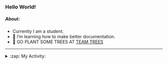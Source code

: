 ### Hello World!

##### About:
- Currently I am a student.
- 🌱 I’m learning how to make better documentation.
- 🌱 GO PLANT SOME TREES AT [TEAM TREES](https://teamtrees.org/)

---
<details>
  <summary>:zap: My Activity:</summary>
  
<!--START_SECTION:waka-->
![Code Time](http://img.shields.io/badge/Code%20Time-1%2C112%20hrs%201%20min-blue)

**I'm a Night 🦉** 

```text
🌞 Morning                1369 commits        ██░░░░░░░░░░░░░░░░░░░░░░░   09.10 % 
🌆 Daytime                5246 commits        █████████░░░░░░░░░░░░░░░░   34.87 % 
🌃 Evening                4309 commits        ███████░░░░░░░░░░░░░░░░░░   28.64 % 
🌙 Night                  4119 commits        ███████░░░░░░░░░░░░░░░░░░   27.38 % 
```
📅 **I'm Most Productive on Wednesday** 

```text
Monday                   2285 commits        ████░░░░░░░░░░░░░░░░░░░░░   15.19 % 
Tuesday                  1816 commits        ███░░░░░░░░░░░░░░░░░░░░░░   12.07 % 
Wednesday                3577 commits        ██████░░░░░░░░░░░░░░░░░░░   23.78 % 
Thursday                 1861 commits        ███░░░░░░░░░░░░░░░░░░░░░░   12.37 % 
Friday                   1498 commits        ██░░░░░░░░░░░░░░░░░░░░░░░   09.96 % 
Saturday                 1368 commits        ██░░░░░░░░░░░░░░░░░░░░░░░   09.09 % 
Sunday                   2638 commits        ████░░░░░░░░░░░░░░░░░░░░░   17.54 % 
```


📊 **This Week I Spent My Time On** 

```text
🔥 Editors: 
VS Code                  11 hrs 41 mins      █████████████████████████   100.00 % 

🐱‍💻 Projects: 
praise                   6 hrs 3 mins        █████████████░░░░░░░░░░░░   51.81 % 
CSF22                    2 hrs 49 mins       ██████░░░░░░░░░░░░░░░░░░░   24.15 % 
skillgraff               2 hrs 48 mins       ██████░░░░░░░░░░░░░░░░░░░   24.02 % 
ai                       0 secs              ░░░░░░░░░░░░░░░░░░░░░░░░░   00.02 % 
```


 Last Updated on 21/04/2023 15:07:50 UTC
<!--END_SECTION:waka-->
</details>
